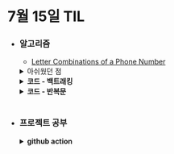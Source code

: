 # 7월 15일 TIL

* ### 알고리즘
    * [Letter Combinations of a Phone Number](https://leetcode.com/problems/letter-combinations-of-a-phone-number/description/)
    <details>
        <summary>아쉬웠던 점</summary>

        저번 코테에서 실수한 것처럼 또 다시 변수 할당을 잘못하는 실수를 반복함. 좀 더 신경써서 코드를 작성하도록 해야함.
    </details>
    <details>
      <summary><strong>코드 - 백트래킹</strong></summary>

     ```java

                import java.util.*;

                class Solution {
                    static List<String> answer;

                    public List<String> letterCombinations(String digits) {
                        char[][] keys = {{}, {}, {'a', 'b', 'c'}, {'d', 'e', 'f'}, {'g', 'h', 'i'},
                        {'j', 'k', 'l'}, {'m','n','o'}, {'p', 'q', 'r', 's'}, {'t', 'u','v'}, {'w','x','y','z'}};

                        answer = new ArrayList<>();
                        if(!digits.equals(""))
                            dfs(digits, keys, 0, new StringBuilder());

                        return answer;
                    }

                    private static void dfs(final String digits, final char[][] keys, int depth, StringBuilder path){
                        
                        if(depth == digits.length()){
                            answer.add(path.toString());
                            return;
                        }

                        char number = digits.charAt(depth);
                        for(char ch : keys[number-'0']){
                            path.append(ch);
                            dfs(digits, keys, depth + 1, path);
                            path.deleteCharAt(depth);
                        }
                    }
                }
    ```
    </details>

    <details>
      <summary><strong>코드 - 반복문</strong></summary>

     ```java

                import java.util.*;

                class Solution {
                    public List<String> letterCombinations(String digits) {
                        char[][] keys = {{}, {}, {'a', 'b', 'c'}, {'d', 'e', 'f'}, {'g', 'h', 'i'},
                        {'j', 'k', 'l'}, {'m','n','o'}, {'p', 'q', 'r', 's'}, {'t', 'u','v'}, {'w','x','y','z'}};

                        List<String> answer = new ArrayList<>();

                        if(digits.length() == 0)return answer;

                        int count = 1;
                        for(int i=1 ; i<digits.length() ; i++){
                            count *= keys[digits.charAt(i) - '0'].length;
                        }

                        for(int i=0 ; i<count ; i++){
                            for(char key : keys[digits.charAt(0) - '0']){
                                answer.add(String.valueOf(key));
                            }
                        }
                        Collections.sort(answer);

                        System.out.println(digits.length());
                        for(int i=1 ; i<digits.length() ; i++){
                            int number = digits.charAt(i) - '0';

                            for(int j=0 ; j<answer.size() ; j++){
                                int keyIdx = j % keys[number].length;

                                answer.set(j, answer.get(j) + keys[number][keyIdx]);
                            }
                            Collections.sort(answer);
                        }
                        return answer;
                    }
                }
    ```
    </details><br/>


 * ### 프로젝트 공부
    <details>
    <summary><strong>github action</strong></summary>
    
    GitHub Actions를 사용하여 리포지토리에서 바로 소프트웨어 개발 워크플로를 자동화, 사용자 지정 및 실행합니다. CI/CD를 포함하여 원하는 작업을 수행하기 위한 작업을 검색, 생성 및 공유하고 완전히 사용자 정의된 워크플로에서 작업을 결합할 수 있습니다.[출처](https://docs.github.com/ko/actions)

    * 기본 용어
        > **name**: workflow의 이름을 지정할 수 있는 필드. 지정을 하지 않을 경우 workflow 파일이 저장된 경로 이름으로 자동 지정된다.
        > **on**: 필수로 있어야 하며 workflow을 수행하도록 하는 github 내의 이벤트를 지정해야 한다. 문자열, 배열 형태로 지정할 수 있다.
        > **on."github event".branches**: 어떤 브랜치에서 어떤 이벤트가 발생할 때 수행할지 결정한다.
        > **on."github event".paths-ignore**: 특정 경로에서 수정이 되면 실행이 되지 않는다.
        > **on.schedule**: crontab처럼 POSIX unix time을 활용하여 스케쥴링이 가능하다.
        > **env**: job과 step에서 사용가능한 환경변수의 map이다. 
        > **job**: workflow는 하나 이상의 job으로 이루어져 있다. job은 기본적으로 병렬적으로 수행되기 때문에 여러개의 job이 순차적으로 실행되지 않는다는 것에 유의해야 한다.
        > **job.name**: github에 표시되는 job 이름이다.
        > **jobs."job".needs**: job은 병렬적으로 실행되기 때문에 동기적으로 실행할 때는 needs 조건을 줘야 한다. 문자열과 배열로 지정가능하다.

    * 프로젝트 github action 하면서 생긴 오류
      - drone-scp error:  error copy file to dest: ***, error message: dial tcp **.**.**.**:***: i/o timeout: 기본적으로 ssh의 timeout은 30초라서 보내는 시간이 30초가 넘어가면 통신이 끊긴다. 그래서 timeout을 넉넉하게 설정해야한다.
      <br/>

      - 환경 변수: -Djasypt.encryptor.password=키로 하면 github action에서 동작이 안된다. 환경별로 다른 것 같으니 application.yml의 jasypt.encryptor.password=${JASYPT_PASSWORD} 식으로 값을 넣어준다.


    </details>
